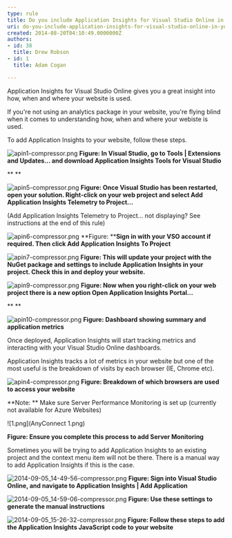 ```yaml
---
type: rule
title: Do you include Application Insights for Visual Studio Online in your website?
uri: do-you-include-application-insights-for-visual-studio-online-in-your-website
created: 2014-08-20T04:10:49.0000000Z
authors:
- id: 38
  title: Drew Robson
- id: 1
  title: Adam Cogan

---
```


 ​​​​​​​​​​Application Insights for Visual Studio Online gives you a great insight into how, when and where your website is used. 
​

If you're not using an analytics package in your website, you're flying blind when it comes to understanding how, when and where your webiste is used.

To add Application Insights to your website, follow these steps.

![apin1-compressor.png](apin1-compressor.png)
**Figure: In Visual Studio, go to Tools | Extensions and Updates... and download Application Insights Tools for Visual Studio**

**
**

![apin5-compressor.png](apin5-compressor.png)
**Figure: Once Visual Studio has been restarted, open your solution. Right-click on your web project and select Add Application Insights Telemetry to Project...**

(Add Application Insights Telemetry to Project... not displaying? See instructions at the end of this rule)

![apin6-compressor.png](apin6-compressor.png)
**Figure: ****Sign in with your VSO account if required. Then click Add Application Insights To Project**



![apin7-compressor.png](apin7-compressor.png)
**Figure: This will update your project with the NuGet package and settings to include Application Insights in your project. Check this in and deploy your website.**



​![apin9-compressor.png](apin9-compressor.png)
**Figure: Now when you right-click on your web project there is a new option Open Application Insights Portal...**

**
**

![apin10-compressor.png](apin10-compressor.png)
**Figure: Dashboard showing summary and application metrics​**



Once deployed, Application Insights will start tracking metrics and interacting with your Visual Studio Online dashboards.

Application Insights tracks a lot of metrics in your website but one of the most useful is the breakdown of visits by each browser (IE, Chrome etc).

![apin4-compressor.png](apin4-compressor.png)
**Figure: Breakdown of which browsers are used to access your website**

**Note: ** Make sure Server Performance Monitoring is set up (currently not available for Azure Websites)

![1.png](AnyConnect 1.png)

**Figure: Ensure you complete this process to add Server Monitoring**

Sometimes you will be trying to add Application Insights to an existing project and the context menu item will not be there. There is a manual way to add Application Insights if this is the case.

![2014-09-05_14-49-56-compressor.png](2014-09-05_14-49-56-compressor.png)
**Figure: Sign into Visual Studio Online, and navigate to Application Insights | Add Application**



![2014-09-05_14-59-06-compressor.png](2014-09-05_14-59-06-compressor.png)
**Figure: Use these settings to generate the manual instructions**



![2014-09-05_15-26-32-compressor.png](2014-09-05_15-26-32-compressor.png)
**Figure: Follow these steps to add the Application Insights JavaScript code to your website**



